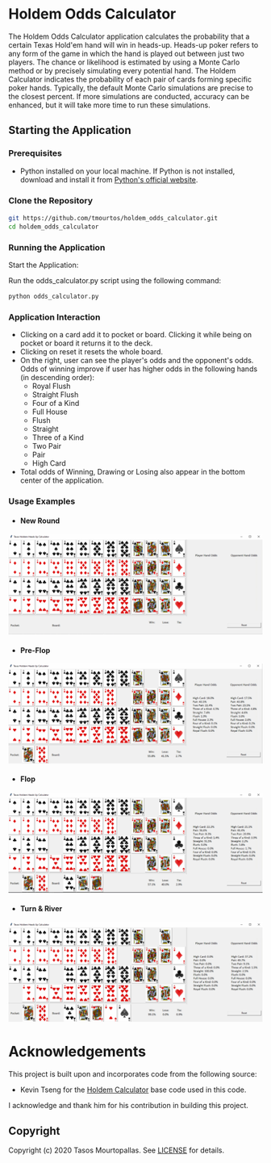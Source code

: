 Holdem Odds Calculator
=================

The Holdem Odds Calculator application calculates the probability 
that a certain Texas Hold'em hand will win in heads-up. Heads-up poker 
refers to any form of the game in which the hand is played out 
between just two players. The chance or likelihood is estimated 
by using a Monte Carlo method or by precisely simulating every 
potential hand. The Holdem Calculator indicates the probability 
of each pair of cards forming specific poker hands. Typically, 
the default Monte Carlo simulations are precise to the closest 
percent. If more simulations are conducted, accuracy can be 
enhanced, but it will take more time to run these simulations.

Starting the Application
-----

### Prerequisites

- Python installed on your local machine. If Python is not installed, download and install it from [Python's official website](https://www.python.org/).



### Clone the Repository

```bash
git https://github.com/tmourtos/holdem_odds_calculator.git
cd holdem_odds_calculator
```

### Running the Application
Start the Application:

Run the odds_calculator.py script using the following command:

```bash
python odds_calculator.py
```

### Application Interaction
* Clicking on a card add it to pocket or board. Clicking it while
being on pocket or board it returns it to the deck.
* Clicking on reset it resets the whole board.
* On the right, user can see the player's odds and the opponent's odds.
Odds of winning improve if user has higher odds in the following
hands (in descending order):
  * Royal Flush
  * Straight Flush
  * Four of a Kind
  * Full House
  * Flush
  * Straight
  * Three of a Kind
  * Two Pair
  * Pair
  * High Card
* Total odds of Winning, Drawing or Losing also appear in the
bottom center of the application.

### Usage Examples

* #### New Round
![Local Image](use_cases/Holdem1.png)
* #### Pre-Flop
![Local Image](use_cases/Holdem2.png)
* #### Flop
![Local Image](use_cases/Holdem3.png)
* #### Turn & River
![Local Image](use_cases/Holdem4.png)

Acknowledgements
=================

This project is built upon and incorporates code from the 
following source:

- Kevin Tseng for the [Holdem Calculator]((https://github.com/ktseng/holdem_calc)) base code used in this code.

I acknowledge and thank him for his contribution in building this project.

## Copyright

Copyright (c) 2020 Tasos Mourtopallas. See [LICENSE](https://github.com/tmourtos/holdem_odds_calculator/blob/master/LISCENSE) for details.
